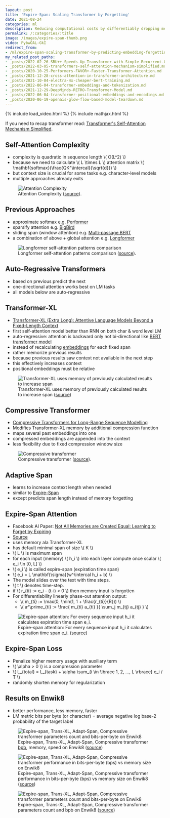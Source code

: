 ```yaml
---
layout: post
title: 'Expire-Span: Scaling Transformer by Forgetting'
date: 2021-08-24
categories: ml
description: Reducing computational costs by differentiably dropping memorized embeddings from self-attention context.
permalink: /:categories/:title
image: /images/expire-span-thumb.png
video: PybwOAL-GkI
redirect_from:
- /ml/expire-span-scaling-transformer-by-predicting-embedding-forgetting
my_related_post_paths:
- _posts/2022-02-26-SRU++-Speeds-Up-Transformer-with-Simple-Recurrent-Unit-RNN.md
- _posts/2022-03-05-transformers-self-attention-mechanism-simplified.md
- _posts/2020-10-25-Performers-FAVOR+-Faster-Transformer-Attention.md
- _posts/2021-12-28-cross-attention-in-transformer-architecture.md
- _posts/2021-10-04-electra-4x-cheaper-bert-training.md
- _posts/2022-06-04-transformer-embeddings-and-tokenization.md
- _posts/2021-12-29-DeepMinds-RETRO-Transformer-Model.md
- _posts/2022-06-04-transformer-positional-embeddings-and-encodings.md
- _posts/2020-06-19-openais-glow-flow-based-model-teardown.md
---
```




{% include load_video.html %}
{% include mathjax.html %}

If you need to recap transformer read: [Transformer's Self-Attention Mechanism Simplified](/ml/transformers-self-attention-mechanism-simplified).


## Self-Attention Complexity
- complexity is quadratic in sequence length \\( O(L^2) \\)
- because we need to calculate \\( L \times L \\) attention matrix \\( \mathbf{softmax}(\frac{QK^\intercal}{\sqrt{d}}) \\)
- but context size is crucial for some tasks e.g. character-level models
- multiple approaches already exits

<figure class="figure">
    <img
        class="figure-img img-fluid rounded lazyload"
        alt="Attention Complexity"
        data-src="/images/expire-span-attention-complexity.png"
        style="max-width: 500px">
    <figcaption class="figure-caption">
        Attention Complexity (<a href="https://arxiv.org/pdf/2009.14794.pdf">source</a>).
    </figcaption>
</figure>



## Previous Approaches
- approximate softmax e.g. [Performer](/ml/Performers-FAVOR+-Faster-Transformer-Attention)
- sparsify attention e.g. [BigBird](https://arxiv.org/pdf/2007.14062.pdf)
- sliding span (window attention) e.g. [Multi-passage BERT](https://aclanthology.org/D19-1599.pdf)
- a combination of above + global attention e.g. [Longformer](https://arxiv.org/pdf/2004.05150.pdf)

<figure class="figure">
    <img
        class="figure-img img-fluid rounded lazyload"
        alt="Longformer self-attention patterns comparison"
        data-src="/images/longformer-attention-patterns.png"
        style="max-width: 500px">
    <figcaption class="figure-caption">
        Longformer self-attention patterns comparison (<a href="https://arxiv.org/pdf/2004.05150.pdf">source</a>).
    </figcaption>
</figure>

## Auto-Regressive Transformers
- based on previous predict the next
- one-directional attention works best on LM tasks
- all models below are auto-regressive

## Transformer-XL
- [Transformer-XL (Extra Long): Attentive Language Models Beyond a Fixed-Length Context](https://aclanthology.org/P19-1285.pdf)
- first self-attention model better than RNN on both char & word level LM
- auto-regressive: attention is backward only not bi-directional like [BERT transformer model](/ml/transformers-self-attention-mechanism-simplified)
- instead of recalculating [embeddings](/ml/Embeddings-in-Machine-Learning-Explained) for each fixed span
- rather memorize previous results
- because previous results saw context not available in the next step
- this effectively increases context
- positional embeddings must be relative

<figure class="figure">
    <img
        class="figure-img img-fluid rounded lazyload"
        alt="Transformer-XL uses memory of previously calculated results to increase span"
        data-src="/images/transformer-xl-memory-attention.png"
        style="max-width: 500px">
    <figcaption class="figure-caption">
        Transformer-XL uses memory of previously calculated results to increase span
        (<a href="https://aclanthology.org/P19-1285.pdf">source</a>)
    </figcaption>
</figure>


## Compressive Transformer
- [Compressive Transformers for Long-Range Sequence Modelling](https://arxiv.org/pdf/1911.05507.pdf)
- Modifies Transformer-XL memory by additional compression function
- maps several past embeddings into one
- compressed embeddings are appended into the context
- less flexibility due to fixed compression window size

<figure class="figure">
    <img
        class="figure-img img-fluid rounded lazyload"
        alt="Compressive transformer"
        data-src="/images/expire-span-compressive-transformer.png"
        style="max-width: 500px">
    <figcaption class="figure-caption">
        Compressive transformer (<a href="https://arxiv.org/pdf/1911.05507.pdf">source</a>).
    </figcaption>
</figure>


## Adaptive Span
- learns to increase context length when needed
- similar to [Expire-Span](#expire-span-attention)
- except predicts span length instead of memory forgetting


## Expire-Span Attention
- Facebook AI Paper: [Not All Memories are Created Equal: Learning to Forget by Expiring](https://arxiv.org/abs/2105.06548)
- [Source](https://github.com/facebookresearch/transformer-sequential/blob/main/models/expire_span.py)
- uses memory ala Transformer-XL
- has default minimal span of size \\( K \\)
- \\( L \\) is maximum span
- for each input (memory) \\( h_i \\) into each layer compute once scalar \\( e_i \in [0, L] \\)
- \\( e_i \\) is called expire-span (expiration time span)
- \\( e_i = L \mathbf{\sigma}(w^\intercal h_i + b) \\)
- The model slides over the text with time steps.
- \\( t \\) denotes time-step.
- if \\( r_{ti} := e_i - (t-i) < 0 \\) then memory input is forgotten
- For differentiability linearly phase-out attention output:
  - \\( m_{ti} := \max(0, \min(1, 1 + \frac{r_{ti}}{R})) \\)
  - \\( a^\prime_{ti} := \frac{ m_{ti} a_{ti} }{ \sum_j m_{tj} a_{tj} } \\)

<figure class="figure">
    <img
        class="figure-img img-fluid rounded lazyload"
        alt="Expire-span attention: For every sequence input h_i it calculates expiration time span e_i."
        data-src="/images/expire-span-attention.png"
        style="max-width: 500px">
    <figcaption class="figure-caption">
        Expire-span attention: For every sequence input h_i it calculates expiration time span e_i.
        (<a href="https://arxiv.org/abs/2105.06548">source</a>)
    </figcaption>
</figure>

## Expire-Span Loss
- Penalize higher memory usage with auxiliary term
- \\( \alpha > 0 \\) is a compression parameter
- \\( L_{total} = L_{task} + \alpha \sum_{i \in \lbrace 1, 2, ..., L \rbrace} e_i / T \\)
- randomly shorten memory for regularization


## Results on Enwik8
- better performance, less memory, faster
- LM metric bits per byte (or character) = average negative log base-2 probability of the target label

<figure class="figure">
    <img
        class="figure-img img-fluid rounded lazyload"
        alt="Expire-span, Trans-XL, Adapt-Span, Compressive transformer parameters count and bits-per-byte on Enwik8"
        data-src="/images/expire-span-results-enwik8-summary.png"
        style="max-width: 500px">
    <figcaption class="figure-caption">
        Expire-span, Trans-XL, Adapt-Span, Compressive transformer <a href="/ml/bits-per-byte-and-bits-per-character">bpb</a>, memory, speed on Enwik8
        (<a href="https://arxiv.org/abs/2105.06548">source</a>)
    </figcaption>
</figure>


<figure class="figure">
    <img
        class="figure-img img-fluid rounded lazyload"
        alt="Expire-span, Trans-XL, Adapt-Span, Compressive transformer performance in bits-per-byte (bps) vs memory size on Enwik8"
        data-src="/images/expire-span-results-enwik8.png"
        style="max-width: 500px">
    <figcaption class="figure-caption">
        Expire-span, Trans-XL, Adapt-Span, Compressive transformer performance in bits-per-byte (bps) vs memory size on Enwik8
        (<a href="https://arxiv.org/abs/2105.06548">source</a>)
    </figcaption>
</figure>


<figure class="figure">
    <img
        class="figure-img img-fluid rounded lazyload"
        alt="Expire-span, Trans-XL, Adapt-Span, Compressive transformer parameters count and bits-per-byte on Enwik8"
        data-src="/images/expire-span-results-enwik8-2.png"
        style="max-width: 500px">
    <figcaption class="figure-caption">
        Expire-span, Trans-XL, Adapt-Span, Compressive transformer parameters count and bpb on Enwik8
        (<a href="https://arxiv.org/abs/2105.06548">source</a>)
    </figcaption>
</figure>

